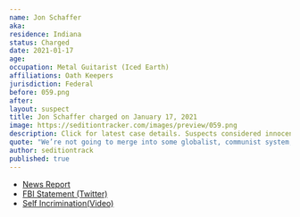 ```yaml
---
name: Jon Schaffer
aka:
residence: Indiana
status: Charged
date: 2021-01-17
age:
occupation: Metal Guitarist (Iced Earth)
affiliations: Oath Keepers
jurisdiction: Federal
before: 059.png
after:
layout: suspect
title: Jon Schaffer charged on January 17, 2021
image: https://seditiontracker.com/images/preview/059.png
description: Click for latest case details. Suspects considered innocent until proven guilty.
quote: "We’re not going to merge into some globalist, communist system, it will not happen. There will be a lot of bloodshed if it comes down to that, trust me."
author: seditiontrack
published: true
---
```


- [News Report](https://variety.com/2021/music/news/metal-guitarist-john-schaffer-surrenders-fbi-capitol-siege-1234887239/)
- [FBI Statement (Twitter)](https://twitter.com/FBIIndianapolis/status/1350971493891661829?s=20)
- [Self Incrimination(Video)](https://youtu.be/wIvjGg3RFyg)
